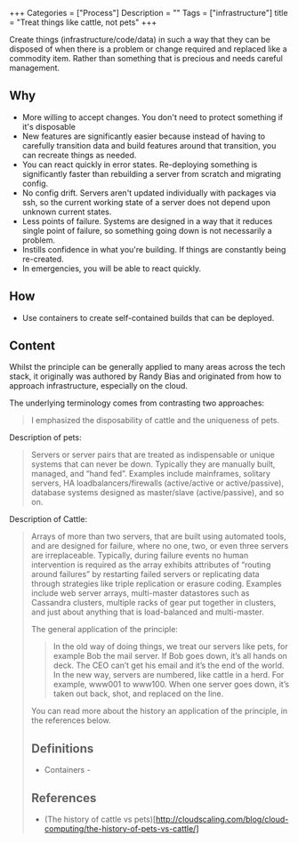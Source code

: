 +++
Categories = ["Process"]
Description = ""
Tags = ["infrastructure"]
title = "Treat things like cattle, not pets"
+++

Create things (infrastructure/code/data) in such a way that they can be disposed of when there is a problem or change required and replaced like a commodity item. Rather than something that is precious and needs careful management.

## Why

* More willing to accept changes. You don't need to protect something if it's disposable
* New features are significantly easier because instead of having to carefully transition data and build features around that transition, you can recreate things as needed.
* You can react quickly in error states. Re-deploying something is significantly faster than rebuilding a server from scratch and migrating config.
* No config drift. Servers aren't updated individually with packages via ssh, so the current working state of a server does not depend upon unknown current states.
* Less points of failure. Systems are designed in a way that it reduces single point of failure, so something going down is not necessarily a problem.
* Instills confidence in what you're building. If things are constantly being re-created.
* In emergencies, you will be able to react quickly.

## How

* Use containers to create self-contained builds that can be deployed.


## Content

Whilst the principle can be generally applied to many areas across the tech stack, it originally was authored by Randy Bias and originated from how to approach infrastructure, especially on the cloud.

The underlying terminology comes from contrasting two approaches:
<blockquote>
I emphasized the disposability of cattle and the uniqueness of pets.
</blockquote>

Description of pets:
<blockquote>
Servers or server pairs that are treated as indispensable or unique systems that can never be down. Typically they are manually built, managed, and “hand fed”. Examples include mainframes, solitary servers, HA loadbalancers/firewalls (active/active or active/passive), database systems designed as master/slave (active/passive), and so on.
</blockquote>


Description of Cattle:
<blockquote>
Arrays of more than two servers, that are built using automated tools, and are designed for failure, where no one, two, or even three servers are irreplaceable. Typically, during failure events no human intervention is required as the array exhibits attributes of “routing around failures” by restarting failed servers or replicating data through strategies like triple replication or erasure coding. Examples include web server arrays, multi-master datastores such as Cassandra clusters, multiple racks of gear put together in clusters, and just about anything that is load-balanced and multi-master.
</quote>

The general application of the principle:
<blockquote>
In the old way of doing things, we treat our servers like pets, for example Bob the mail server. If Bob goes down, it’s all hands on deck. The CEO can’t get his email and it’s the end of the world. In the new way, servers are numbered, like cattle in a herd. For example, www001 to www100. When one server goes down, it’s taken out back, shot, and replaced on the line.</blockquote>

You can read more about the history an application of the principle, in the references below.

## Definitions

* Containers -

## References

* (The history of cattle vs pets)[http://cloudscaling.com/blog/cloud-computing/the-history-of-pets-vs-cattle/]